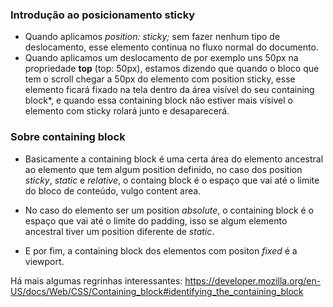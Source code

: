### Introdução ao posicionamento sticky

* Quando aplicamos *position: sticky;* sem fazer nenhum tipo de deslocamento, esse elemento continua no fluxo normal do documento.
* Quando aplicamos um deslocamento de por exemplo uns 50px na propriedade __top__ (top: 50px), estamos dizendo que quando o bloco que tem o scroll chegar a 50px do elemento com position sticky, esse elemento ficará fixado na tela dentro da área visível do seu containing block*, e quando essa containing block não estiver mais vísivel o elemento com sticky rolará junto e desaparecerá.

### Sobre containing block

* Basicamente a containing block é uma certa área do elemento ancestral ao elemento que tem algum position definido, no caso dos position *sticky*, *static* e *relative*, o containg block é o espaço que vai até o limite do bloco de conteúdo, vulgo content area. 

* No caso do elemento ser um position *absolute*, o containing block é o espaço que vai até o limite do padding, isso se algum elemento ancestral tiver um position diferente de *static*.

* E por fim, a containing block dos elementos com positon *fixed* é a viewport.

Há mais algumas regrinhas interessantes: https://developer.mozilla.org/en-US/docs/Web/CSS/Containing_block#identifying_the_containing_block